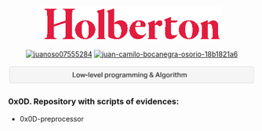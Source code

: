 <p align="center">
    <a href=#><img src="https://raw.githubusercontent.com/jbocane6/logos/main/holberton-logo.png" alt="holberton" /></a></p>
  
  <p align="center">
    <a href="https://twitter.com/juanoso07555284" target="blank"><img align="center" src="https://raw.githubusercontent.com/rahuldkjain/github-profile-readme-generator/master/src/images/icons/Social/twitter.svg" alt="juanoso07555284" height="30" width="40" /></a>
  <a href="https://linkedin.com/in/juan-camilo-bocanegra-osorio-18b1821a6" target="blank"><img align="center" src="https://raw.githubusercontent.com/rahuldkjain/github-profile-readme-generator/master/src/images/icons/Social/linked-in-alt.svg" alt="juan-camilo-bocanegra-osorio-18b1821a6" height="30" width="40" /></a>
  </p>
  
  <p align="center">
    <a href=#><img src="https://raw.githubusercontent.com/jbocane6/logos/main/titulo3.png" alt="titulo" /></a></p>

### 0x0D. Repository with scripts of evidences:

- 0x0D-preprocessor